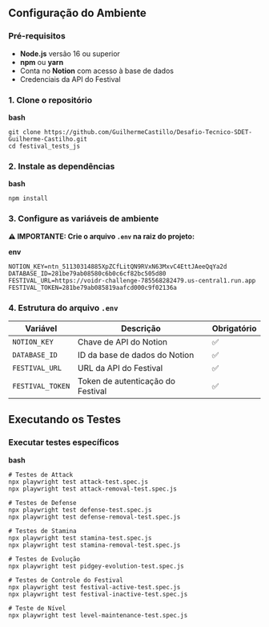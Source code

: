## Configuração do Ambiente

### Pré-requisitos

- **Node.js** versão 16 ou superior
- **npm** ou **yarn**
- Conta no **Notion** com acesso à base de dados
- Credenciais da API do Festival

### 1. Clone o repositório

**bash**

```
git clone https://github.com/GuilhermeCastillo/Desafio-Tecnico-SDET-Guilherme-Castilho.git
cd festival_tests_js
```

### 2. Instale as dependências

**bash**

```
npm install
```

### 3. Configure as variáveis de ambiente

**⚠️ IMPORTANTE: Crie o arquivo `.env` na raiz do projeto:**

**env**

```
NOTION_KEY=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
DATABASE_ID=281be79ab08580c6b0c6cf82bc505d80
FESTIVAL_URL=https://voidr-challenge-785568282479.us-central1.run.app
FESTIVAL_TOKEN=281be79ab085819aafcd000c9f02136a
```

### 4. Estrutura do arquivo `.env`

| Variável         | Descrição                         | Obrigatório |
| ---------------- | --------------------------------- | ----------- |
| `NOTION_KEY`     | Chave de API do Notion            | ✅          |
| `DATABASE_ID`    | ID da base de dados do Notion     | ✅          |
| `FESTIVAL_URL`   | URL da API do Festival            | ✅          |
| `FESTIVAL_TOKEN` | Token de autenticação do Festival | ✅          |

## Executando os Testes

### Executar testes específicos

**bash**

```
# Testes de Attack
npx playwright test attack-test.spec.js
npx playwright test attack-removal-test.spec.js

# Testes de Defense
npx playwright test defense-test.spec.js
npx playwright test defense-removal-test.spec.js

# Testes de Stamina
npx playwright test stamina-test.spec.js
npx playwright test stamina-removal-test.spec.js

# Testes de Evolução
npx playwright test pidgey-evolution-test.spec.js

# Testes de Controle do Festival
npx playwright test festival-active-test.spec.js
npx playwright test festival-inactive-test.spec.js

# Teste de Nível
npx playwright test level-maintenance-test.spec.js
```
